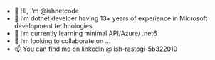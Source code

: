 - 👋 Hi, I’m @ishnetcode
- 👀 I’m dotnet develper having 13+ years of experience in Microsoft development technologies
- 🌱 I’m currently learning minimal API/Azure/ .net6
- 💞️ I’m looking to collaborate on ...
- 📫 You can find me on linkedin @ ish-rastogi-5b322010

<!---
ishnetcode/ishnetcode is a ✨ special ✨ repository because its `README.md` (this file) appears on your GitHub profile.
You can click the Preview link to take a look at your changes.
--->
